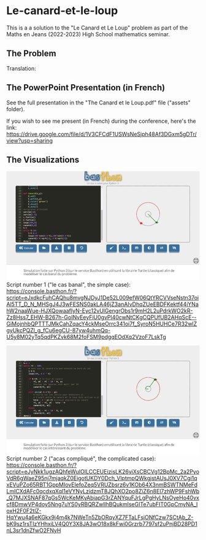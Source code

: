 # Le-canard-et-le-loup
This is a a solution to the "Le Canard et Le Loup" problem as part of the Maths en Jeans (2022-2023) High School mathematics seminar. 

## The Problem

Translation: 

## The PowerPoint Presentation (in French)
See the full presentation in the "The Canard et le Loup.pdf" file ("assets" folder). 

If you wish to see me present (in French) during the conference, here's the link: 
https://drive.google.com/file/d/1V3CFCdF1USWsNeSjph48Af3DGxm5gDTr/view?usp=sharing

## The Visualizations

![Cas banal](assets/cas%20banal.png)
Script number 1 ("le cas banal", the simple case): 
https://console.basthon.fr/?script=eJxdkcFuhCAQhu8mvgNJDyJ1De52L009efW06QtYRCVVseNstn37oiAl5TT_D_N_MHSgJ4J3wFESNS0akLA46jZ3anAIvDhqZUeEBDFKektf44iYNahW2naaWue-HJXQowaafIyN-Eyc12vUlGengrObs1r9mH2L2uPdrkWO2kR-Zz8Hss7_EHW-B267h-GoINvEeyFiU0gvPl40cwNtCKgCQPUfUB2AHqScE--GiMojnhbQPTTTJMkCahZqacY4ckMseOrrc341oi7f_SyroN5HUHCe7R32wlZgyUkcPQZl_g_fCu6egCU-87yw4uhmQq-U5y8M02yTq5qdPKZvk68M2foFSM9pdgqEOdXq2VzoF7LskTg

![Cas compliqué](assets/cas%20complique.png)
Script number 2 ("acas compliqué", the complicated case):
https://console.basthon.fr/?script=eJyNkk1ugzAQhfeWuIOlLCCEUEizisLK26yiXsCBCVg12BpMc_2a2PyoVdR6gWaeZ95nj7mjaqkZ0EigotUKDY0Dch_VlptmpQWkgjstAUsJ0XV7Cgi1qxEVuPZo65RBT1GppMIovElefoZeq5VRUZbsrz6v1KOb64X3nmBSWTNMeFdLmICXdAFc0qcdxqXqI1eVYNyLzidzmT8JQhXO2po8ZiZ6n8El7zhWP9FshWb_Q7MJXSNAF87qGs5WcKeMKyAbjapG3rZANYquFJrLgPgHyLNsOyeHo40vxcf8DmwVP4doy5Nng7uYS0yRBQRZwllhBQukmlseGITe7ubFIT0GpCmyNA_IoxH2F0F2tlZ-HqYwu4a6eKGkx9j4m4k7NWeTn5ZbORqyXZ7FTaLFsjONfCzw7SCtAb_Z-bK9sz1rsTIzYHhxiLV4Q0Y3X8JA3wO18x8kFwi0Grzrb7797sf2uPnjBD28PD1nL3sr1dnZfwO2FNyH

